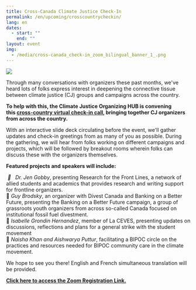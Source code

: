 ```yaml
---
title: Cross-Canada Climate Justice Check-In
permalink: /en/upcoming/crosscountrycheckin/
lang: en
dates:
  - start: ""
    end: ""
layout: event
img:
  - /media/cross-canada_check-in_zoom_bilingual_banner_1_.png
---
```

![](/media/cross-canada_check-in_zoom_bilingual_banner_1_.png)

<!--StartFragment-->

Through many conversations with organizers these past months, we've heard lots of folks express interest in deepening the connective tissue between climate justice (CJ) groups and campaigns across the country.

**To help with this, the Climate Justice Organizing HUB is convening this [cross-country virtual check-in call](https://us02web.zoom.us/meeting/register/tZcsdeytpzgrEtGooyJUUUx2vc_Y2NqWX3Wr?fbclid=IwAR0SIRHbnB16tIbodhiReRyMzFatnurIKT1NaZA7brhCzuxqBWNTTXQaIX8), bringing together CJ organizers from across the country.** 

With an interactive slide deck circulating before the event, we'll gather updates and check-in greetings from as many of you as possible. During the gathering, we will hear from folks working on different campaigns and projects, which will be followed by breakout rooms wherein folks can discuss these with the organizers themselves.

**Featured projects and speakers will include:**

 *🌿   Dr. Jen Gobby*, presenting Research for the Front Lines, a network of allied students and academics that provides research and writing support for frontline organizers.\
🌼 *Guy Brodsky*, an organizer with Divest Canada and Banking on a Better Future, presenting the Banking on a Better Future campaign, a group of grassroots youth organizers from across so-called Canada focused on institutional fossil fuel divestment.\
🌲 *Isabelle Grondin Hernandez*, member of La CEVES, presenting updates on discussions, reflections and plans for a general strike with the student movement\
🌺 *Naisha Khan and Aishwarya Puttur*, facilitating a BIPOC circle on the practices and resources needed for BIPOC community care in the climate movement. 

We hope to see you there! English and French simultaneous translation will be provided. 

**[Click here to access the Zoom Registration Link.](https://us02web.zoom.us/meeting/register/tZcsdeytpzgrEtGooyJUUUx2vc_Y2NqWX3Wr?fbclid=IwAR0SIRHbnB16tIbodhiReRyMzFatnurIKT1NaZA7brhCzuxqBWNTTXQaIX8)**

[](https://us02web.zoom.us/meeting/register/tZcsdeytpzgrEtGooyJUUUx2vc_Y2NqWX3Wr?fbclid=IwAR0SIRHbnB16tIbodhiReRyMzFatnurIKT1NaZA7brhCzuxqBWNTTXQaIX8)<!--EndFragment-->